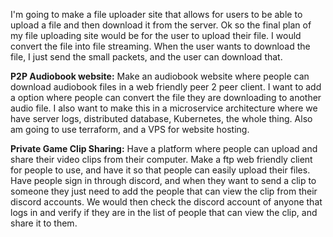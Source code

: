 I'm going to make a file uploader site that allows for users to be able to upload a file and then download it from the server.
Ok so the final plan of my file uploading site would be for the user to upload their file. I would convert the file into file streaming. When the user wants to download the file, I just send the small packets, and the user can download that.

**P2P Audiobook website:** Make an audiobook website where people can download audiobook files in a web friendly peer 2 peer client. I want to add a option where people can convert the file they are downloading to another audio file. I also want to make this in a microservice architecture where we have server logs, distributed database, Kubernetes, the whole thing. Also am going to use terraform, and a VPS for website hosting.

**Private Game Clip Sharing:** Have a platform where people can upload and share their video clips from their computer. Make a ftp web friendly client for people to use, and have it so that people can easily upload their files. Have people sign in through discord, and when they want to send a clip to someone they just need to add the people that can view the clip from their discord accounts. We would then check the discord account of anyone that logs in and verify if they are in the list of people that can view the clip, and share it to them.